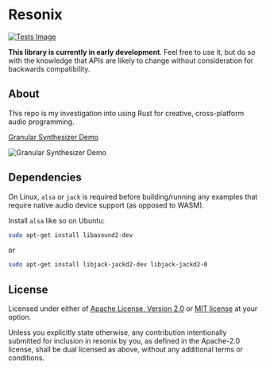 # Resonix

[![Tests Image]][resonix tests]

[Tests Image]: https://img.shields.io/github/actions/workflow/status/austintheriot/resonix/tests.yml?branch=master

[resonix tests]: https://github.com/austintheriot/resonix/actions/workflows/tests.yml

**This library is currently in early development**. Feel free to use it, but do so with the knowledge that APIs are likely to change without consideration for backwards compatibility.

## About

This repo is my investigation into using Rust for creative, cross-platform audio programming.

[Granular Synthesizer Demo](https://austintheriot.github.io/resonix/)

![Granular Synthesizer Demo](/screenshots/granular_synthesizer_0.png)

## Dependencies

On Linux, `alsa` or `jack` is required before building/running any examples that require native audio device support (as opposed to WASM).

Install `alsa` like so on Ubuntu:

```sh
sudo apt-get install libasound2-dev
```

or

```sh
sudo apt-get install libjack-jackd2-dev libjack-jackd2-0
```

## License

Licensed under either of [Apache License, Version
2.0](LICENSE-APACHE) or [MIT license](LICENSE_mit) at your option.

Unless you explicitly state otherwise, any contribution intentionally submitted
for inclusion in resonix by you, as defined in the Apache-2.0 license, shall be
dual licensed as above, without any additional terms or conditions.